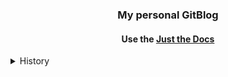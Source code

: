 <div align="center">
<h3>My personal GitBlog</h3>
<h4>Use the <a href='https://just-the-docs.com/'>Just the Docs</a></h4>
</div>

<details>
  <summary>History</summary>
  <div align="left">
    <h4>2024-12-05</h4>
    <h5>- 한글검색기능 수정 / <a href ='https://devshjeon.github.io/12'>참고</a></h5>
    <h4>2024-12-06</h4>
    <h5>- 카테고리 분류 및 최적화 / <a href ='https://github.com/pozuhtuhv/pozuhtuhv.github.io/tree/main/docs'>참고</a></h5>
    <h4>2024-12-23 ~ 2024-12-27</h4>
    <h5>- 사이트맵 세팅 / <a href ='https://github.com/pozuhtuhv/pozuhtuhv.github.io/blob/main/sitemap.xml'>참고1</a> <a href ='https://pozuhtuhv.github.io/etc/blog/blog-2'>참고2 </a></h5>
    <h4>2024-12-31</h4>
    <h5>- 카테고리 분류 및 최적화 / <a href ='https://github.com/pozuhtuhv/pozuhtuhv.github.io/tree/main/docs'>참고</a></h5>
    <h4>2025-01-03 ~ ing</h4>
    <h5>- 테마 레퍼런스 서치</h5>
    <h5>- <s>Read the Docs / <a href ='https://about.readthedocs.com/'>참고</a></s></h5>
    <h5>- Documentation-theme / <a href ='https://github.com/tomjoht/documentation-theme-jekyll'>참고</a></h5>
    <h5>- <s>Slatedoc / <a href ='https://github.com/slatedocs/slate'>참고</a></s></h5>
    <h5>- Hugo-PaperMod / <a href ='https://github.com/adityatelange/hugo-PaperMod'>참고</a></h5>
    <h5>- TeXt_theme / <a href ='https://github.com/kitian616/jekyll-TeXt-theme'>참고</a></h5>
    <h5>- console_theme / <a href ='https://github.com/b2a3e8/jekyll-theme-console'>참고</a></h5>
    <h5>- Gesko / <a href ='https://github.com/DavideBri/Gesko'>참고</a></h5>
    <h5>- <s>Kiko / <a href ='https://github.com/gfjaru/Kiko'>참고</a></s></h5>
    <h5>- clyell / <a href ='https://github.com/gildasio/clyell'>참고</a></h5>
    <h5>- <s>solar / <a href ='https://github.com/mattvh/solar-theme-jekyll'>참고</a></s></h5>
  </div>
</details>
